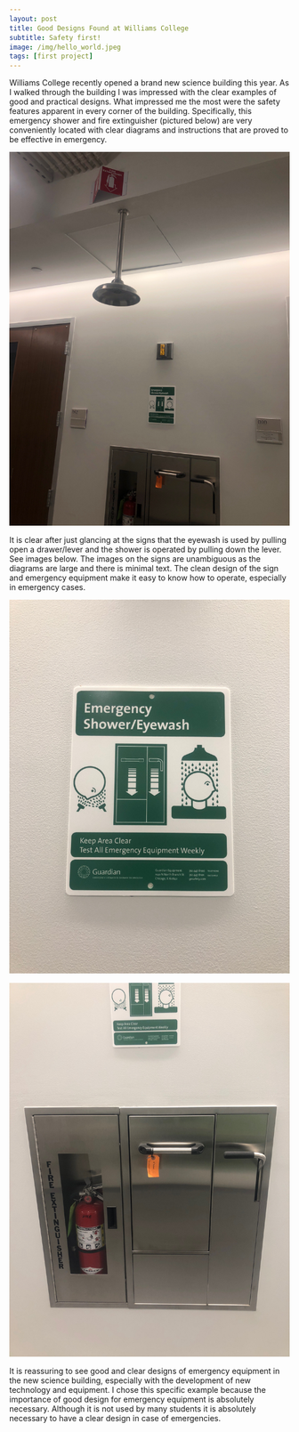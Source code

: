 ```yaml
---
layout: post
title: Good Designs Found at Williams College
subtitle: Safety first!
image: /img/hello_world.jpeg
tags: [first project]
---
```


Williams College recently opened a brand new science building this year. As I walked through the building I was impressed with the clear examples of good and practical designs. What impressed me the most were the safety features apparent in every corner of the building. Specifically, this emergency shower and fire extinguisher (pictured below) are very conveniently located with clear diagrams and instructions that are proved to be effective in emergency.

![Shower](/img/IMG_3041.jpeg)

It is clear after just glancing at the signs that the eyewash is used by pulling open a drawer/lever and the shower is operated by pulling down the lever. See images below. The images on the signs are unambiguous as the diagrams are large and there is minimal text. The clean design of the sign and emergency equipment make it easy to know how to operate, especially in emergency cases.

![Shower](/img/IMG_3042.jpeg)

![Shower](/img/IMG_3043.jpeg)

It is reassuring to see good and clear designs of emergency equipment in the new science building, especially with the development of new technology and equipment. I chose this specific example because the importance of good design for emergency equipment is absolutely necessary. Although it is not used by many students it is absolutely necessary to have a clear design in case of emergencies.

